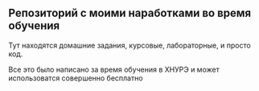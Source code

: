 Репозиторий с моими наработками во время обучения
---
Тут находятся домашние задания, курсовые, лабораторные, и просто код.

Все это было написано за время обучения в ХНУРЭ и может использоватся совершенно бесплатно
